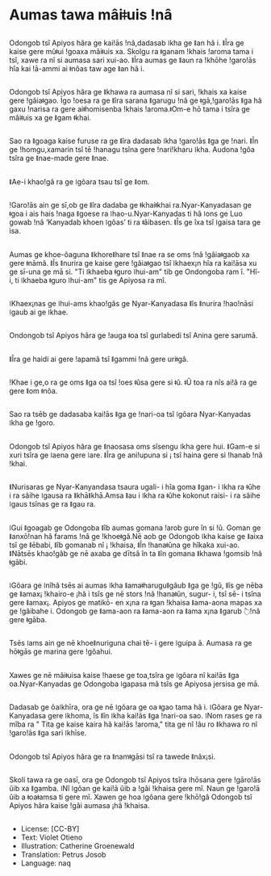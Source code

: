 # Aumas tawa mâiǂuis ǃnâ

##
Odongob tsî Apiyos hâra ge kaiǃās ǃnâ,dadasab ǀkha ge ǁan hâ i. ǁÎra ge kaise gere mûǂui ǃgoaxa mâiǂuis xa. Skolgu ra ǂganam ǃkhais ǃaroma tama i tsî, xawe ra nî si aumasa sari xui-ao. ǁÎra aumas ge ǁaun ra ǃkhōhe ǃgaroǃās hîa kai ǃā-ammi ai ǂnôas taw age ǁan hâ i.

##
Odongob tsî Apiyos hâra ge ǁkhawa ra aumasa nî si sari, ǃkhais xa kaise gere ǃgâiaǂgao. Īgo ǃoesa ra ge ǁîra sarana ǁgarugu ǃnâ ge ǂgā,ǃgaroǃās ǁga hâ gaxu ǃnarisa ra gere aiǂhomisenba ǃkhais ǃaroma.ǂOm-e hō tama i tsîra ge mâiǂuis xa ge ǁgam ǂkhai.

##
Sao ra ǁgoaga kaise furuse ra ge ǁîra dadasab ǀkha ǃgaroǃās ǁga ge ǃnari. ǁÎn ge ǃhomgu,xamarin tsî tē ǃhanagu tsîna gere ǃnariǃkharu ǀkha. Audona ǃgôa tsîra ge ǁnae-made gere ǁnae.

##
ǁAe-i khaoǃgâ ra ge ǀgôara tsau tsî ge ǁom.

##
ǃGaroǃās ain ge sī,ob ge ǁîra dadaba ge ǂkhaiǂkhai ra.Nyar-Kanyadasan ge ǂgoa i ais hais ǃnaga ǁgoese ra ǀhao-u.Nyar-Kanyadas ti hâ ǀons ge Luo gowab ǃnâ ‘Kanyadab khoen ǀgôas’ ti ra ǂâibasen. ǁÎs ge îxa tsî ǀgaisa tara ge isa.

##
Aumas ge khoe-ôaguna ǁkhoreǁhare tsî ǁnae ra se oms ǃnâ ǃgâiaǂgaob xa gere ǂnāmâ. ǁÎs ǁnurira ge kaise gere ǃgâiaǂgao tsî ǀkhaex¡n hîa ra kaiǃāsa xu ge sī-una ge mā si. "Ti ǀkhaeba ǂguro ǀhui-am" tib ge Ondongoba ram î. "Hî-i, ti ǀkhaeba ǂguro ǀhui-am" tis ge Apiyosa ra mî.

##
ǀKhaex¡nas ge ǀhui-ams khaoǃgâs ge Nyar-Kanyadasa ǁîs ǁnurira ǃhaoǃnāsi ǀgaub ai ge ǀkhae.

##
Ondongob tsî Apiyos hâra ge ǃauga ǂoa tsî gurlabedi tsî Anina gere sarumâ.

##
ǁÎra ge haidi ai gere ǃapamâ tsî ǁgammi ǃnâ gere uriǂgâ.

##
ǃKhae i ge,o ra ge oms ǁga oa tsî ǃoes ǂûsa gere si ǂû. ǂÛ toa ra nîs aiǃâ ra ge gere ǁom ǂnôa.

##
Sao ra tsēb ge dadasaba kaiǃās ǁga ge ǃnari-oa tsî ǀgôara Nyar-Kanyadas ǀkha ge ǃgoro.

##
Odongob tsî Apiyos hâra ge ǁnaosasa oms sîsengu ǀkha gere hui. ǁGam-e si xuri tsîra ge ǀaena gere ǀare. ǁÎra ge aniǃupuna si ¡ tsî haina gere si ǃhanab ǃnâ ǃkhai.

##
ǁNurisaras ge Nyar-Kanyandasa tsaura ugali- i hîa goma ǁgan- i ǀkha ra ǂûhe i ra sâihe ǀgausa ra ǁkhāǁkhā.Amsa ǁau i ǀkha ra ǂûhe kokonut raisi- i ra sâihe ǀgaus tsînas ge ra ǁgau ra.

##
ǀGui ǁgoagab ge Odongoba ǁîb aumas gomana ǃarob gure în si ǃû. Goman ge ǁanxōǃnan hâ farams ǃnâ ge ǃkhoeǂgâ.Nē aob ge Odongob ǀkha kaise ge ǁaixa tsî ge ǁēbabi, ǁîb gomanab nî ¡ ǃkhaisa, ǁÎn ǃhanaǂûna ge hîkaka xui-ao. ǁNātsēs khaoǃgâb ge nē axaba ge dītsâ în ta ǁîn gomana ǁkhawa ǃgomsib ǃnâ ǂgābi.

##
ǀGôara ge ǀnîhâ tsēs ai aumas ǀkha ǁamaǂharuguǁgâub ǁga ge ǃgû, ǁîs ge nēba ge ǁamax¡ ǃkhairo-e ¡hâ i tsîs ge nē stors ǃnâ ǃhanaǂûn, sugur- i, tsî sē- i tsîna gere ǁamax¡. Apiyos ge matikō- en x¡na ra ǂgan ǃkhaisa ǁama-aona mapas xa ge ǃgâibahe i. Odongob ge ǁama-aon ra ǁama-aon ra ǁama x¡na ǁgarub ߮ǃnâ gere ǂgāba.

##
Tsēs ǀams ain ge nē khoeǁnuriguna chai tē- i gere ǀguipa ā. Aumasa ra ge hōǂgās ge marina gere ǃgôahui.

##
Xawes ge nē mâiǂuisa kaise ǃhaese ge toa,tsîra ge ǀgôara nî kaiǃās ǁga oa.Nyar-Kanyadas ge Odongoba ǀgapasa mâ tsîs ge Apiyosa jersisa ge mā.

##
Dadasab ge ôaǀkhīra, ora ge nē ǀgôara ge oa ǂgao tama hâ i. ǀGôara ge Nyar-Kanyadasa gere ǀkhoma, îs ǁîn ǀkha kaiǃās ǁga ǃnari-oa sao. ǀNom rases ge ra mîba ra " Tita ge kaise kaira hâ kaiǃās ǃaroma," tita ge nî ǃâu ro ǁkhawa ro nî ǃgaroǃās ǁga sari ǀkhīse.

##
Odongob tsî Apiyos hâra ge ra ǁnamǂgāsi tsî ra tawede ǁnâx¡si.

##
Skoli tawa ra ge oasī, ora ge Odongob tsî Apiyos tsîra ǀhōsana gere ǃgāroǃās ûib xa ǁgamba. ǀNî ǀgôan ge kaiǃā ûib a ǃgâi ǃkhaisa gere mî. Naun ge ǃgaroǃā ûib a ǂoaǂamsa ti gere mî. Xawen ge hoa ǀgôana gere ǃkhōǃgâ Odongob tsî Apiyos hâra kaise ǃgâi aumasa ¡hâ ǃkhaisa.

##
* License: [CC-BY]
* Text: Violet Otieno
* Illustration: Catherine Groenewald
* Translation: Petrus Josob
* Language: naq
